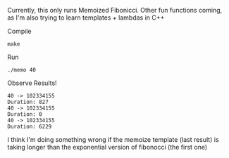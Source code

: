 Currently, this only runs Memoized Fibonicci.
Other fun functions coming, as I'm also trying to learn templates + lambdas in C++

Compile

    make

Run

    ./memo 40

Observe Results!

    40 -> 102334155
    Duration: 827
    40 -> 102334155
    Duration: 0
    40 -> 102334155
    Duration: 6229


I think I'm doing something wrong if the memoize template (last result) is taking longer than the exponential version of fibonocci (the first one)